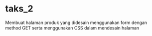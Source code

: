 # taks_2
Membuat halaman produk yang didesain menggunakan form dengan method GET serta menggunakan CSS dalam mendesain halaman
